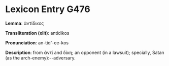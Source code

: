 # Lexicon Entry G476

**Lemma**: ἀντίδικος

**Transliteration (xlit)**: antídikos

**Pronunciation**: an-tid'-ee-kos

**Description**:
from ἀντί and δίκη; an opponent (in a lawsuit); specially, Satan (as the arch-enemy):--adversary.
